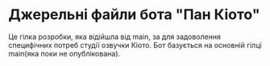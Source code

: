 # Джерельні файли бота "Пан Кіото"
Це гілка розробки, яка відійшла від main, за для задоволення специфічних потреб студії озвучки Кіото.
Бот базується на основній гілці main(яка поки не опублікована). 
